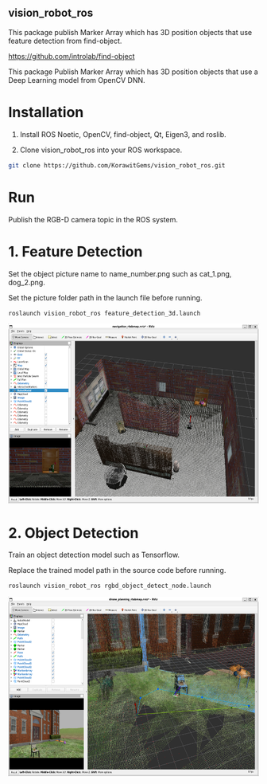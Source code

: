 ## vision_robot_ros

This package publish Marker Array which has 3D position objects that use feature detection from find-object.

https://github.com/introlab/find-object

This package Publish Marker Array which has 3D position objects that use a Deep Learning model from OpenCV DNN.

# Installation

1. Install ROS Noetic, OpenCV, find-object, Qt, Eigen3, and roslib.

2. Clone vision_robot_ros into your ROS workspace.

```bash
git clone https://github.com/KorawitGems/vision_robot_ros.git
```

# Run

Publish the RGB-D camera topic in the ROS system.

# 1. Feature Detection

Set the object picture name to name_number.png such as cat_1.png, dog_2.png.

Set the picture folder path in the launch file before running.

```bash
roslaunch vision_robot_ros feature_detection_3d.launch
```

<p align="center">
  <img src="image/feature_detect.png" width="640" height="360"/>
</p>

# 2. Object Detection

Train an object detection model such as Tensorflow.

Replace the trained model path in the source code before running.

```bash
roslaunch vision_robot_ros rgbd_object_detect_node.launch
```

<p align="center">
  <img src="image/object_detect.png" width="640" height="360"/>
</p>
